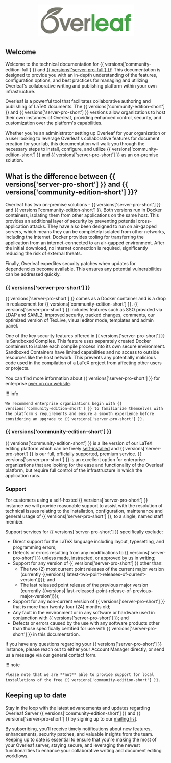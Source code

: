 <h1 align="center">
  <a href="https://www.overleaf.com"><img src="assets/logo.png" alt="Overleaf" width="300"></a>
</h1>

## Welcome

Welcome to the technical documentation for {{ versions['community-edition-full'] }} and [{{ versions['server-pro-full'] }}](https://www.overleaf.com/for/enterprises)! This documentation is designed to provide you with an in-depth understanding of the features, configuration options, and best practices for managing and utilizing Overleaf's collaborative writing and publishing platform within your own infrastructure.

Overleaf is a powerful tool that facilitates collaborative authoring and publishing of LaTeX documents. The {{ versions['community-edition-short'] }} and {{ versions['server-pro-short'] }} versions allow organizations to host their own instances of Overleaf, providing enhanced control, security, and customization over the platform's capabilities.

Whether you're an administrator setting up Overleaf for your organization or a user looking to leverage Overleaf's collaborative features for document creation for your lab, this documentation will walk you through the necessary steps to install, configure, and utilize {{ versions['community-edition-short'] }} and {{ versions['server-pro-short'] }} as an on-premise solution.

## What is the difference between {{ versions['server-pro-short'] }} and {{ versions['community-edition-short'] }}?

Overleaf has two on-premise solutions - {{ versions['server-pro-short'] }} and {{ versions['community-edition-short'] }}. Both versions run in Docker containers, isolating them from other applications on the same host. This provides an additional layer of security by preventing potential cross-application attacks. They have also been designed to run on air-gapped servers, which means they can be completely isolated from other networks, including the Internet. Docker provides tooling for transferring the application from an internet-connected to an air-gapped environment. After the initial download, no internet connection is required, significantly reducing the risk of external threats.

Finally, Overleaf expedites security patches when updates for dependencies become available. This ensures any potential vulnerabilities can be addressed quickly. 

### {{ versions['server-pro-short'] }} ###

{{ versions['server-pro-short'] }} comes as a Docker container and is a drop in replacement for {{ versions['community-edition-short'] }}. {{ versions['server-pro-short'] }} includes features such as SSO provided via LDAP and SAML2, improved security, tracked changes, comments, our optimized version of TexLive, visual editor mode, templates and admin panel. 

One of the key security features offered in {{ versions['server-pro-short'] }} is Sandboxed Compiles. This feature uses separately created Docker containers to isolate each compile process into its own secure environment. Sandboxed Containers have limited capabilities and no access to outside resources like the host network. This prevents any potentially malicious code used in the compilation of a LaTeX project from affecting other users or projects.

You can find more information about {{ versions['server-pro-short'] }} for enterprise [over on our website](https://www.overleaf.com/for/enterprises).

!!! info

    We recommend enterprise organizations begin with {{ versions['community-edition-short'] }} to familiarize themselves with the platform's requirements and ensure a smooth experience before considering an upgrade to {{ versions['server-pro-short'] }}.

### {{ versions['community-edition-short'] }} ###

{{ versions['community-edition-short'] }} is a lite version of our LaTeX editing platform which can be freely [self-installed](https://github.com/overleaf/overleaf) and {{ versions['server-pro-short'] }} is our full, officially supported, premium service. {{ versions['server-pro-short'] }} is an excellent option for enterprise organizations that are looking for the ease and functionality of the Overleaf platform, but require full control of the infrastructure in which the application runs.

### Support 

For customers using a self-hosted {{ versions['server-pro-short'] }} instance we will provide reasonable support to assist with the resolution of technical issues relating to the installation, configuration, maintenance and general usage of {{ versions['server-pro-short'] }}, to a single, named staff member.

Support services for {{ versions['server-pro-short'] }} specifically exclude:

- Direct support for the LaTeX language including layout, typesetting, and programming errors;
- Defects or errors resulting from any modifications to {{ versions['server-pro-short'] }} unless made, instructed, or approved by us in writing;
- Support for any version of {{ versions['server-pro-short'] }} other than:
    - The two (2) most current point releases of the current major version (currently {{versions['latest-two-point-releases-of-current-version']}}); and
    - The last released point release of the previous major version (currently {{versions['last-released-point-release-of-previous-major-version']}});
- Support for any non-current version of {{ versions['server-pro-short'] }} that is more than twenty-four (24) months old;
- Any fault in the environment or in any software or hardware used in conjunction with {{ versions['server-pro-short'] }}; and
- Defects or errors caused by the use with any software products other than those specifically certified for use with {{ versions['server-pro-short'] }} in this documentation.

If you have any questions regarding your {{ versions['server-pro-short'] }} instance, please reach out to either your Account Manager directly, or send us a message via our general contact form. 

!!! note

    Please note that we are **not** able to provide support for local installations of the free {{ versions['community-edition-short'] }}.

## Keeping up to date

Stay in the loop with the latest advancements and updates regarding Overleaf Server {{ versions['community-edition-short'] }} and {{ versions['server-pro-short'] }} by signing up to our [mailing list](https://mailchi.mp/overleaf.com/community-edition-and-server-pro). 

By subscribing, you'll receive timely notifications about new features, enhancements, security patches, and valuable insights from the team. Keeping up to date is essential to ensure that you're making the most of your Overleaf server, staying secure, and leveraging the newest functionalities to enhance your collaborative writing and document editing workflows. 